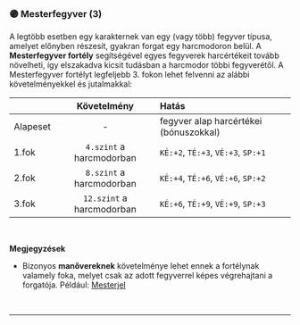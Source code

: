 ### 🟣 Mesterfegyver (3)

A legtöbb esetben egy karakternek van egy (vagy több) fegyver típusa, amelyet előnyben részesít, gyakran forgat egy harcmodoron belül. A **Mesterfegyver fortély** segítségével egyes fegyverek harcértékeit tovább növelheti, így elszakadva kicsit tudásban a harcmodor többi fegyverétől. A Mesterfegyver fortélyt legfeljebb 3. fokon lehet felvenni az alábbi követelményekkel és jutalmakkal:

|          |       Követelmény       | Hatás                                  |
|:-------- |:-----------------------:|:-------------------------------------- |
| Alapeset |            -            | fegyver alap harcértékei (bónuszokkal) |
| 1.fok    | `4.szint` a harcmodorban  | `KÉ:+2`, `TÉ:+3`, `VÉ:+3`, `SP:+1`     |
| 2.fok    | `8.szint` a harcmodorban  | `KÉ:+4`, `TÉ:+6`, `VÉ:+6`, `SP:+2`     |
| 3.fok    | `12.szint` a harcmodorban | `KÉ:+6`, `TÉ:+9`, `VÉ:+9`, `SP:+3`     |

<br />

**Megjegyzések**

- Bizonyos **manővereknek** követelménye lehet ennek a fortélynak valamely foka, melyet csak az adott fegyverrel képes végrehajtani a forgatója. Például: [Mesterjel](../065_03_altalanos_manoverek.md#mesterjel)

<br />

---
